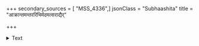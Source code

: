 +++
secondary_sources = [ "MSS_4336",]
jsonClass = "Subhaashita"
title = "आक्रान्तमन्तररिभिर्मदमत्सराद्यैर्"

+++

<details><summary>Text</summary>

आक्रान्तमन्तररिभिर्मदमत्सराद्यैर् गात्रं वलीपलितरोगशतानुविद्धम्।  
दारैः सुतैश्च गृहमावृतमुत्तमर्णैर् मातः कथं भवतु मे मनसः प्रसादः॥
</details>

